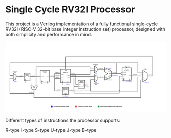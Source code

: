 # Single Cycle RV32I Processor

This project is a Verilog implementation of a fully functional single-cycle RV32I (RISC-V 32-bit base integer instruction set) processor, designed with both simplicity and performance in mind.
 
![Schematic](https://raw.githubusercontent.com/hazem-antar/RV32I/main/RV32I-01.jpg)

Different types of instructions the processor supports:

R-type
I-type
S-type
U-type
J-type
B-type
